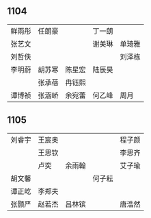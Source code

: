 ## 1104
|     |     |     |     |     |
| --- | --- | --- | --- | --- |
| 鲜雨彤 | 任朗豪 |  | 丁一朗 |  |
| 张艺文 |  |  | 谢美琳 | 单琦雅 |
| 刘哲佚 |  |  |  | 刘泽栋 |
| 李明蔚 | 胡苏寒 | 陈星宏 | 陆辰昊 |  |
|  | 张承蓓 | 冉钰熙 |  |  |
| 谭博祯 | 张涵峤 | 余宛蕾 | 何乙峰 | 周月 |

## 1105
|     |     |     |     |     |
| --- | --- | --- | --- | --- |
| 刘睿宇 | 王宸奥 |  |  | 程子颜 |
|  | 王思钦 |  |  | 李思齐 |
|  | 卢奕 | 余雨翰 |  | 艾子瑜 |
| 胡文馨 |  |  | 何子耘 |  |
| 谭正屹 | 李郑夫 |  |  |  |
| 张颢严 | 赵若杰 | 吕林镔 |  | 唐浩然 |

